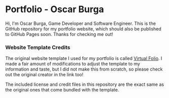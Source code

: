 # Portfolio - Oscar Burga

Hi, I'm Oscar Burga, Game Developer and Software Engineer. This is the GitHub repository for my portfolio website, which should also be published to GitHub Pages soon. Thanks for checking me out!

### Website Template Credits

The original website template I used for my portfolio is called 
[Virtual Folio](https://www.free-css.com/free-css-templates/page269/virtual-folio).
I made a fair amount of modifications to adjust the template to my information and taste,
but I did not make this from scratch, so please check out the original creator in the link too!

The included license and credit files in this repository 
are the exact same as the original ones that come bundled with the template.
